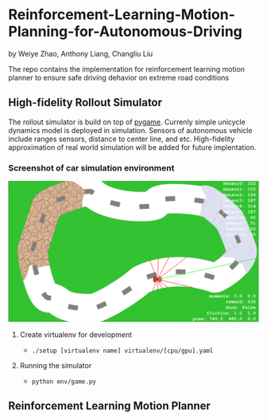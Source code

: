 # Reinforcement-Learning-Motion-Planning-for-Autonomous-Driving
by Weiye Zhao, Anthony Liang, Changliu Liu 

The repo contains the implementation for reinforcement learning motion planner to ensure safe driving dehavior on extreme road conditions 

## High-fidelity Rollout Simulator
The rollout simulator is build on top of [pygame](https://github.com/pygame/). Currenly simple unicycle dynamics model is deployed in simulation. Sensors of autonomous vehicle include ranges sensors, distance to center line, and etc. High-fidelity approximation of real world simulation will be added for future implentation.

### Screenshot of car simulation environment

![car_sim](misc/sim.png)

1. Create virtualenv for development
    - `./setup [virtualenv name] virtualenv/[cpu/gpu].yaml`

2. Running the simulator
    - `python env/game.py`


## Reinforcement Learning Motion Planner
